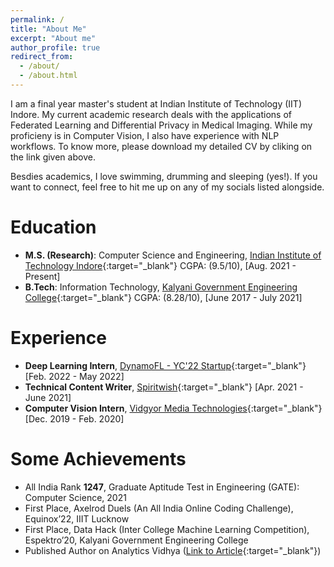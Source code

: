 ```yaml
---
permalink: /
title: "About Me"
excerpt: "About me"
author_profile: true
redirect_from: 
  - /about/
  - /about.html
---
```

I am a final year master's student at Indian Institute of Technology (IIT) Indore. My current academic research deals with the applications of Federated Learning and Differential Privacy in Medical Imaging. While my proficieny is in Computer Vision, I also have experience with NLP workflows. To know more, please download my detailed CV by cliking on the link given above.

Besdies academics, I love swimming, drumming and sleeping (yes!). If you want to connect, feel free to hit me up on any of my socials listed alongside.

Education
=========
* **M.S. (Research)**:  Computer Science and Engineering, [Indian Institute of Technology Indore](http://cse.iiti.ac.in/){:target="_blank"} CGPA: (9.5/10), [Aug. 2021 - Present]
* **B.Tech**: Information Technology, [Kalyani Government Engineering College](https://www.kgec.edu.in/){:target="_blank"} CGPA: (8.28/10), [June 2017 - July 2021]

Experience
=========
* **Deep Learning Intern**, [DynamoFL - YC'22 Startup](https://www.dynamofl.com/){:target="_blank"} [Feb. 2022  - May 2022]
* **Technical Content Writer**, [Spiritwish](https://www.spiritwish.co/){:target="_blank"} [Apr. 2021 - June 2021]
* **Computer Vision Intern**, [Vidgyor Media Technologies](https://vidgyor.com/){:target="_blank"} [Dec. 2019 - Feb. 2020]

Some Achievements
==========================
* All India Rank **1247**, Graduate Aptitude Test in Engineering (GATE): Computer Science, 2021
* First Place, Axelrod Duels (An All India Online Coding Challenge), Equinox’22, IIIT Lucknow
* First Place, Data Hack (Inter College Machine Learning Competition), Espektro’20, Kalyani Government Engineering College
* Published Author on Analytics Vidhya ([Link to Article](https://medium.com/analytics-vidhya/generating-a-labeled-data-set-of-images-from-a-video-for-convolutional-neural-networks-part-2-859cc4337568){:target="_blank"})
